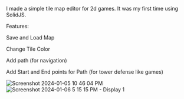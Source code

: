 I made a simple tile map editor for 2d games. It was my first time using SolidJS.

Features:

Save and Load Map

Change Tile Color

Add path (for navigation)

Add Start and End points for Path (for tower defense like games)


![Screenshot 2024-01-05 10 46 04 PM](https://github.com/flooyd/solidtd/assets/15240768/cdf3a7c5-cfa4-47ed-85e0-2851aa2597f7)
![Screenshot 2024-01-06 5 15 15 PM - Display 1](https://github.com/flooyd/solidtd/assets/15240768/4c7bcd18-557f-4bb6-9877-58a97adc79d9)
